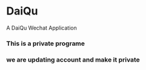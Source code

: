 # DaiQu
A DaiQu Wechat Application
### This is a private programe
### we are updating account and make it private
